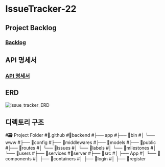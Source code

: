 # IssueTracker-22

## Project Backlog
### [Backlog](https://docs.google.com/spreadsheets/d/1JoNtBpVZUKCupKhUhpHzfvt8pS_82fO8/edit#gid=1936612954)

## API 명세서
### [API 명세서](https://docs.google.com/spreadsheets/d/1-54HOP-ZShDqzAO8a4ERdTsgoik2rP5WnmpC334Wpq8/edit#gid=0)

## ERD
![issue_tracker_ERD](https://user-images.githubusercontent.com/48170519/97652088-f5735d00-1aa0-11eb-86a9-f243f0c22c3a.PNG)

## 디렉토리 구조
#🗃 Project Folder
#📁.github
#📁backend
#├── app
#├── 📁bin
#│   └── www
#├── 📁config
#├── 📁middlewares
#├── 📁models
#├── 📁public
#├── 📁routes
#│   └── 📁issues
#│   └── 📁labels
#│   └── 📁milestones
#│   └── 📁users
#├── 📁services
#📁server
#├── 📁src
#│   ├── App
#│   └── 📁components
#│   ├── 📁containers
#│       ├── 📁login
#│       ├── 📁register


